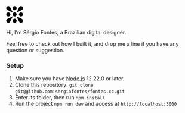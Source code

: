 <img src="/public/images/symbol.svg" width="45">

Hi, I‘m Sérgio Fontes, a Brazilian digital designer.

Feel free to check out how I built it, and drop me a line if you have any question or suggestion.

### Setup

1. Make sure you have [Node.js](https://nodejs.org/en/) 12.22.0 or later.
1. Clone this repository: `git clone git@github.com:sergiofontes/fontes.cc.git`
1. Enter its folder, then run `npm install`
1. Run the project `npm run dev` and access at `http://localhost:3000`
